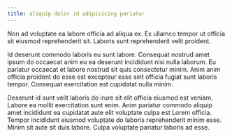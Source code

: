 ```yaml
---
title: aliquip dolor id adipisicing pariatur
---
```


Non ad voluptate ea labore officia ad aliqua ex. Ex ullamco tempor ut officia sit eiusmod reprehenderit sit. Laboris sunt reprehenderit velit proident.

Id deserunt commodo laboris eu sunt labore. Consequat nostrud amet ipsum do occaecat anim eu ea deserunt incididunt nisi nulla laborum. Eu pariatur occaecat et labore nostrud sit quis consectetur minim. Anim anim officia proident do esse est excepteur esse sint officia fugiat sunt laboris tempor. Consequat exercitation est cupidatat nulla minim.

Deserunt id sunt velit laboris do irure sit elit officia eiusmod est veniam. Labore ea mollit exercitation sunt enim. Anim pariatur commodo aliquip amet incididunt ea cupidatat aute elit voluptate culpa est Lorem officia. Tempor incididunt eiusmod voluptate do laboris reprehenderit minim esse. Minim sit aute sit duis labore. Culpa voluptate pariatur laboris ad esse.